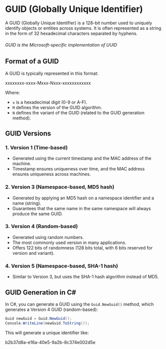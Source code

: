 # GUID (Globally Unique Identifier)


A GUID (Globally Unique Identifier) is a 128-bit number used to uniquely identify objects or entities across systems. It is often represented as a string in the form of 32 hexadecimal characters separated by hyphens.

###### GUID is the Microsoft-specific implementation of UUID

## Format of a GUID

A GUID is typically represented in this format:

xxxxxxxx-xxxx-Mxxx-Nxxx-xxxxxxxxxxxx


Where:
- `x` is a hexadecimal digit (0-9 or A-F).
- `M` defines the version of the GUID algorithm.
- `N` defines the variant of the GUID (related to the GUID generation method).

## GUID Versions

### 1. **Version 1 (Time-based)**
- Generated using the current timestamp and the MAC address of the machine.
- Timestamp ensures uniqueness over time, and the MAC address ensures uniqueness across machines.

### 2. **Version 3 (Namespace-based, MD5 hash)**
- Generated by applying an MD5 hash on a namespace identifier and a name (string).
- Guarantees that the same name in the same namespace will always produce the same GUID.

### 3. **Version 4 (Random-based)**
- Generated using random numbers.
- The most commonly used version in many applications.
- Offers 122 bits of randomness (128 bits total, with 6 bits reserved for version and variant).

### 4. **Version 5 (Namespace-based, SHA-1 hash)**
- Similar to Version 3, but uses the SHA-1 hash algorithm instead of MD5.

## GUID Generation in C#

In C#, you can generate a GUID using the `Guid.NewGuid()` method, which generates a Version 4 GUID (random-based):

```csharp
Guid newGuid = Guid.NewGuid();
Console.WriteLine(newGuid.ToString());
```
This will generate a unique identifier like:

b2b37d8a-e16a-40e5-9a2b-8c374e002d5e






